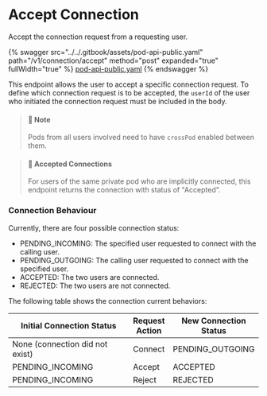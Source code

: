 # Accept Connection

Accept the connection request from a requesting user.

{% swagger src="../../.gitbook/assets/pod-api-public.yaml" path="/v1/connection/accept" method="post" expanded="true" fullWidth="true" %}
[pod-api-public.yaml](../../.gitbook/assets/pod-api-public.yaml)
{% endswagger %}

This endpoint allows the user to accept a specific connection request. To define which connection request is to be accepted, the `userId` of the user who initiated the connection request must be included in the body.

> #### 📘 Note
>
> Pods from all users involved need to have `crossPod` enabled between them.

> #### 📘 Accepted Connections
>
> For users of the same private pod who are implicitly connected, this endpoint returns the connection with status of "Accepted".

### Connection Behaviour

Currently, there are four possible connection status:

* PENDING\_INCOMING: The specified user requested to connect with the calling user.
* PENDING\_OUTGOING: The calling user requested to connect with the specified user.
* ACCEPTED: The two users are connected.
* REJECTED: The two users are not connected.

The following table shows the connection current behaviors:

<table><thead><tr><th width="324.3333333333333">Initial Connection Status</th><th>Request Action</th><th>New Connection Status</th></tr></thead><tbody><tr><td>None (connection did not exist)</td><td>Connect</td><td>PENDING_OUTGOING</td></tr><tr><td>PENDING_INCOMING</td><td>Accept</td><td>ACCEPTED</td></tr><tr><td>PENDING_INCOMING</td><td>Reject</td><td>REJECTED</td></tr></tbody></table>
